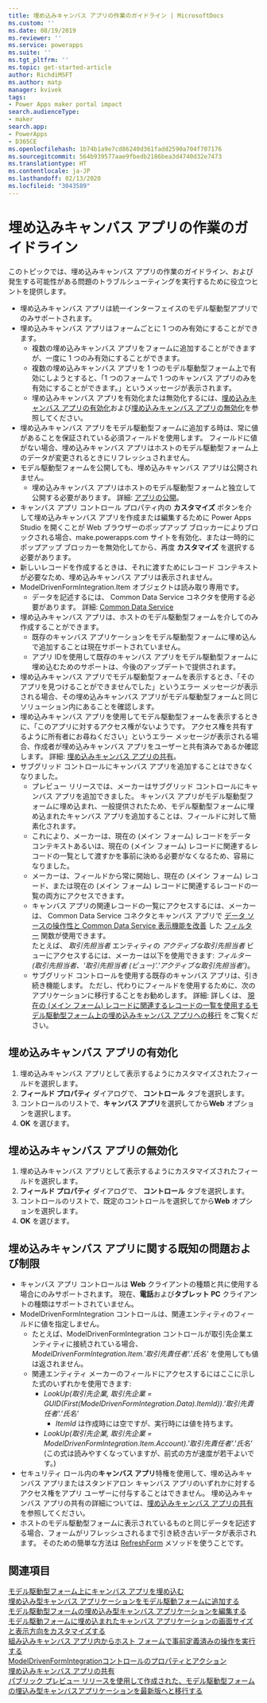```yaml
---
title: 埋め込みキャンバス アプリの作業のガイドライン | MicrosoftDocs
ms.custom: ''
ms.date: 08/19/2019
ms.reviewer: ''
ms.service: powerapps
ms.suite: ''
ms.tgt_pltfrm: ''
ms.topic: get-started-article
author: RichdiMSFT
ms.author: matp
manager: kvivek
tags:
- Power Apps maker portal impact
search.audienceType:
- maker
search.app:
- PowerApps
- D365CE
ms.openlocfilehash: 1b74b1a9e7cd86240d361fadd2590a704f707176
ms.sourcegitcommit: 564b939577aae9fbedb2186bea3d4740d32e7473
ms.translationtype: HT
ms.contentlocale: ja-JP
ms.lasthandoff: 02/13/2020
ms.locfileid: "3043589"
---
```

# <a name="guidelines-on-working-with-embedded-canvas-apps"></a>埋め込みキャンバス アプリの作業のガイドライン
このトピックでは、埋め込みキャンバス アプリの作業のガイドライン、および発生する可能性がある問題のトラブルシューティングを実行するために役立つヒントを提供します。

-   埋め込みキャンバス アプリは統一インターフェイスのモデル駆動型アプリでのみサポートされます。
-   埋め込みキャンバス アプリはフォームごとに 1 つのみ有効にすることができます。 
     - 複数の埋め込みキャンバス アプリをフォームに追加することができますが、一度に 1 つのみ有効にすることができます。
     - 複数の埋め込みキャンバス アプリを 1 つのモデル駆動型フォーム上で有効にしようとすると、「1 つのフォームで 1 つのキャンバス アプリのみを有効にすることができます。」というメッセージが表示されます。
     - 埋め込みキャンバス アプリを有効化または無効化するには、[埋め込みキャンバス アプリの有効化](#enable-an-embedded-canvas-app)および[埋め込みキャンバス アプリの無効化](#disable-an-embedded-canvas-app)を参照してください。
-   埋め込みキャンバス アプリをモデル駆動型フォームに追加する時は、常に値があることを保証されている必須フィールドを使用します。 フィールドに値がない場合、埋め込みキャンバス アプリはホストのモデル駆動型フォーム上のデータが変更されるときにリフレッシュされません。
-   モデル駆動型フォームを公開しても、埋め込みキャンバス アプリは公開されません。
     - 埋め込みキャンバス アプリはホストのモデル駆動型フォームと独立して公開する必要があります。 詳細: [アプリの公開](../canvas-apps/save-publish-app.md#publish-an-app)。
-   キャンバス アプリ コントロール プロパティ内の **カスタマイズ** ボタンを介して埋め込みキャンバス アプリを作成または編集するために Power Apps Studio を開くことが Web ブラウザーのポップアップ ブロッカーによりブロックされる場合、make.powerapps.com サイトを有効化、または一時的にポップアップ ブロッカーを無効化してから、再度 **カスタマイズ** を選択する必要があります。
-   新しいレコードを作成するときは、それに渡すためにレコード コンテキストが必要なため、埋め込みキャンバス アプリは表示されません。
-   ModelDrivenFormIntegration.Item オブジェクトは読み取り専用です。 
     - データを記述するには、 Common Data Service コネクタを使用する必要があります。 詳細: [Common Data Service](/connectors/commondataservice/)
-   埋め込みキャンバス アプリは、ホストのモデル駆動型フォームを介してのみ作成することができます。 
    - 既存のキャンバス アプリケーションをモデル駆動型フォームに埋め込んで追加することは現在サポートされていません。
    - アプリ IDを使用して既存のキャンバス アプリをモデル駆動型フォームに埋め込むためのサポートは、今後のアップデートで提供されます。
- 埋め込みキャンバス アプリでモデル駆動型フォームを表示するとき、「そのアプリを見つけることができませんでした」というエラー メッセージが表示される場合、その埋め込みキャンバス アプリがモデル駆動型フォームと同じソリューション内にあることを確認します。
- 埋め込みキャンバス アプリを使用してモデル駆動型フォームを表示するときに、「このアプリに対するアクセス権がないようです。 アクセス権を共有するように所有者にお尋ねください」というエラー メッセージが表示される場合、作成者が埋め込みキャンバス アプリをユーザーと共有済みであるか確認します。 詳細: [埋め込みキャンバス アプリの共有](share-embedded-canvas-app.md)。
- サブグリッド コントロールにキャンバス アプリを追加することはできなくなりました。
    - プレビュー リリースでは、メーカーはサブグリッド コントロールにキャンバス アプリを追加できました。 キャンバス アプリがモデル駆動型フォームに埋め込まれ、一般提供されたため、モデル駆動型フォームに埋め込まれたキャンバス アプリを追加することは、フィールドに対して簡素化されます。 
    - これにより、メーカーは、現在の (メイン フォーム) レコードをデータ コンテキストあるいは、現在の (メイン フォーム) レコードに関連するレコードの一覧として渡すかを事前に決める必要がなくなるため、容易になりました。 
    - メーカーは、フィールドから常に開始し、現在の (メイン フォーム) レコード、または現在の (メイン フォーム) レコードに関連するレコードの一覧の両方にアクセスできます。
    - キャンバス アプリの関連レコードの一覧にアクセスするには、メーカーは、 Common Data Service コネクタとキャンバス アプリで [データ ソースの操作性と Common Data Service 表示機能を改善](https://powerapps.microsoft.com/blog/improved-data-source-selection-and-common-data-service-views/) した [フィルター](../canvas-apps/functions/function-filter-lookup.md) 関数が使用できます。  
    たとえば、 *取引先担当者* エンティティの *アクティブな取引先担当者* ビューにアクセスするには、メーカーは以下を使用できます: *フィルター (取引先担当者、'取引先担当者 (ビュー)'.'アクティブな取引先担当者')*。
    - サブグリッド コントロールを使用する既存のキャンバス アプリは、引き続き機能します。 ただし、代わりにフィールドを使用するために、次のアプリケーションに移行することをお勧めします。 詳細: 詳しくは、 [現在の (メイン フォーム) レコードに関連するレコードの一覧を使用するモデル駆動型フォーム上の埋め込みキャンバス アプリへの移行](embedded-canvas-app-migrate-from-preview.md#migrating-embedded-canvas-apps-on-model-driven-forms-that-use-a-list-of-records-related-to-the-current-main-form-record) をご覧ください。

## <a name="enable-an-embedded-canvas-app"></a>埋め込みキャンバス アプリの有効化
1. 埋め込みキャンバス アプリとして表示するようにカスタマイズされたフィールドを選択します。
2. **フィールド プロパティ** ダイアログで、 **コントロール** タブを選択します。
3. コントロールのリストで、**キャンバス アプリ**を選択してから**Web** オプションを選択します。
4. **OK** を選びます。

## <a name="disable-an-embedded-canvas-app"></a>埋め込みキャンバス アプリの無効化
1. 埋め込みキャンバス アプリとして表示するようにカスタマイズされたフィールドを選択します。
2. **フィールド プロパティ** ダイアログで、 **コントロール** タブを選択します。
3. コントロールのリストで、既定のコントロールを選択してから**Web** オプションを選択します。
4. **OK** を選びます。

## <a name="known-issues-and-limitations-with-embedded-canvas-apps"></a>埋め込みキャンバス アプリに関する既知の問題および制限
- キャンバス アプリ コントロールは **Web** クライアントの種類と共に使用する場合にのみサポートされます。 現在、**電話**および**タブレット PC** クライアントの種類はサポートされていません。
- ModelDrivenFormIntegration コントロールは、関連エンティティのフィールドに値を指定しません。 
  - たとえば、ModelDrivenFormIntegration コントロールが取引先企業エンティティに接続されている場合、 *ModelDrivenFormIntegration.Item.'取引先責任者'.'氏名'* を使用しても値は返されません。 
  - 関連エンティティ メーカーのフィールドにアクセスするにはここに示した式のいずれかを使用できます:
    - *LookUp(取引先企業, 取引先企業 = GUID(First(ModelDrivenFormIntegration.Data).ItemId)).'取引先責任者'.'氏名'*  
      - *ItemId* は作成時には空ですが、実行時には値を持ちます。
    - *LookUp(取引先企業, 取引先企業 = ModelDrivenFormIntegration.Item.Account).'取引先責任者'.'氏名'* (この式は読みやすくなっていますが、前式の方が速度が若干よいです。)
- セキュリティ ロール内の**キャンバス アプリ**特権を使用して、埋め込みキャンバス アプリまたはスタンドアロン キャンバス アプリのいずれかに対するアクセス権をアプリ ユーザーに付与することはできません。 埋め込みキャンバス アプリの共有の詳細については、[埋め込みキャンバス アプリの共有](share-embedded-canvas-app.md)を参照してください。
- ホストのモデル駆動型フォームに表示されているものと同じデータを記述する場合、フォームがリフレッシュされるまで引き続き古いデータが表示されます。 そのための簡単な方法は [RefreshForm](embedded-canvas-app-actions.md#refreshformshowprompt) メソッドを使うことです。

## <a name="see-also"></a>関連項目
[モデル駆動型フォーム上にキャンバス アプリを埋め込む](embed-canvas-app-in-form.md) <br />
[埋め込み型キャンバス アプリケーションをモデル駆動フォームに追加する](embedded-canvas-app-add-classic-designer.md) <br />
[モデル駆動型フォームの埋め込み型キャンバス アプリケーションを編集する](embedded-canvas-app-edit-classic-designer.md) <br />
[モデル駆動フォームに埋め込まれたキャンバス アプリケーションの画面サイズと表示方向をカスタマイズする](embedded-canvas-app-customize-screen.md) <br />
[組み込みキャンバス アプリ内からホスト フォームで事前定義済みの操作を実行する](embedded-canvas-app-actions.md) <br />
[ModelDrivenFormIntegrationコントロールのプロパティとアクション](embedded-canvas-app-properties-actions.md) <br />
[埋め込みキャンバス アプリの共有](share-embedded-canvas-app.md) <br />
[パブリック プレビュー リリースを使用して作成された、モデル駆動型フォームの埋込み型キャンバスアプリケーションを最新版へと移行する](embedded-canvas-app-migrate-from-preview.md) <br />
